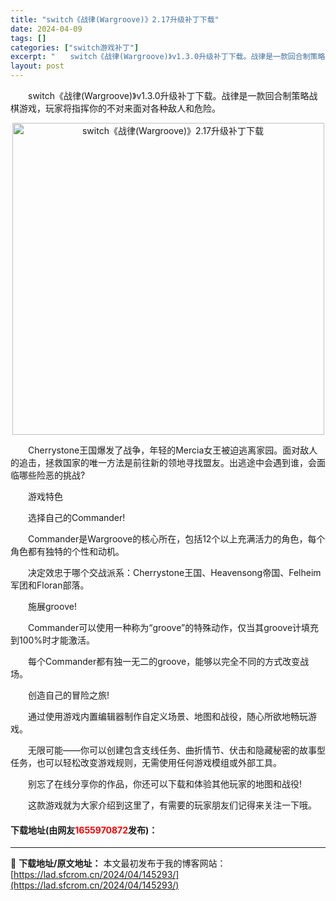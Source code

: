 ```yaml
---
title: "switch《战律(Wargroove)》2.17升级补丁下载"
date: 2024-04-09
tags: []
categories: ["switch游戏补丁"]
excerpt: "　　switch《战律(Wargroove)》v1.3.0升级补丁下载。战律是一款回合制策略战棋游戏，玩家将指挥你的不对来面对各种敌人和危险。 　　Cherrystone王国爆发了战争，年轻的Mercia女王被迫逃离家园。面对敌人的追击，拯救国家的唯一方法是前往新的领地寻找盟友。出逃途中会遇到谁，会&hellip;"
layout: post
---
```


 <p>　　switch《战律(Wargroove)》v1.3.0升级补丁下载。战律是一款回合制策略战棋游戏，玩家将指挥你的不对来面对各种敌人和危险。</p> <p align="center"><img align="" border="0" src="https://lad.sfcrom.cn/wp-content/uploads/2024/04/20240409_6615250464dd8.webp" width="499" alt="switch《战律(Wargroove)》2.17升级补丁下载" /></p> <p>　　Cherrystone王国爆发了战争，年轻的Mercia女王被迫逃离家园。面对敌人的追击，拯救国家的唯一方法是前往新的领地寻找盟友。出逃途中会遇到谁，会面临哪些险恶的挑战?</p> <p>　　游戏特色</p> <p>　　选择自己的Commander!</p> <p>　　Commander是Wargroove的核心所在，包括12个以上充满活力的角色，每个角色都有独特的个性和动机。</p> <p>　　决定效忠于哪个交战派系：Cherrystone王国、Heavensong帝国、Felheim军团和Floran部落。</p> <p>　　施展groove!</p> <p>　　Commander可以使用一种称为&ldquo;groove&rdquo;的特殊动作，仅当其groove计填充到100%时才能激活。</p> <p>　　每个Commander都有独一无二的groove，能够以完全不同的方式改变战场。</p> <p>　　创造自己的冒险之旅!</p> <p>　　通过使用游戏内置编辑器制作自定义场景、地图和战役，随心所欲地畅玩游戏。</p> <p>　　无限可能&mdash;&mdash;你可以创建包含支线任务、曲折情节、伏击和隐藏秘密的故事型任务，也可以轻松改变游戏规则，无需使用任何游戏模组或外部工具。</p> <p>　　别忘了在线分享你的作品，你还可以下载和体验其他玩家的地图和战役!</p> <p>　　这款游戏就为大家介绍到这里了，有需要的玩家朋友们记得来关注一下哦。</p> <p><h4>下载地址(由网友<font color="red">1655970872</font>发布)：</h4></p> 

---
📖 **下载地址/原文地址：** 本文最初发布于我的博客网站：[https://lad.sfcrom.cn/2024/04/145293/](https://lad.sfcrom.cn/2024/04/145293/)
